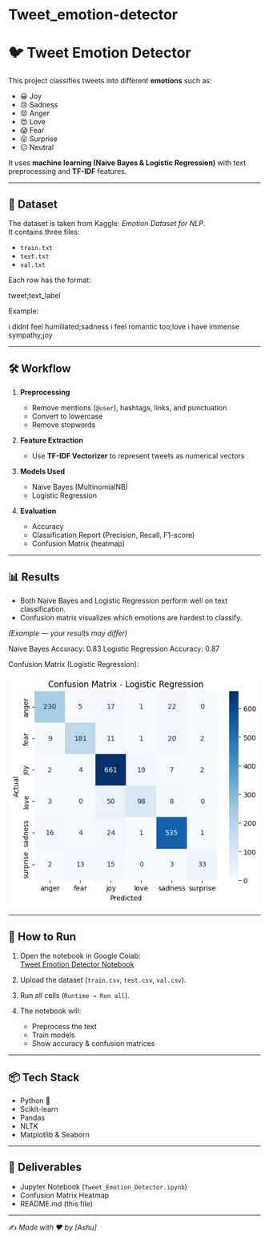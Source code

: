 # Tweet_emotion-detector
# 🐦 Tweet Emotion Detector

This project classifies tweets into different **emotions** such as:
- 😀 Joy
- 😢 Sadness
- 😡 Anger
- 😍 Love
- 😱 Fear
- 😮 Surprise
- 😐 Neutral

It uses **machine learning (Naive Bayes & Logistic Regression)** with text preprocessing and **TF-IDF** features.

---

## 📂 Dataset
The dataset is taken from Kaggle: *Emotion Dataset for NLP*.  
It contains three files:
- `train.txt`
- `test.txt`
- `val.txt`

Each row has the format:

tweet;text_label

Example:

i didnt feel humiliated;sadness
i feel romantic too;love
i have immense sympathy;joy


---

## 🛠️ Workflow
1. **Preprocessing**  
   - Remove mentions (`@user`), hashtags, links, and punctuation  
   - Convert to lowercase  
   - Remove stopwords  

2. **Feature Extraction**  
   - Use **TF-IDF Vectorizer** to represent tweets as numerical vectors  

3. **Models Used**
   - Naive Bayes (MultinomialNB)  
   - Logistic Regression  

4. **Evaluation**
   - Accuracy  
   - Classification Report (Precision, Recall, F1-score)  
   - Confusion Matrix (heatmap)

---

## 📊 Results
- Both Naive Bayes and Logistic Regression perform well on text classification.  
- Confusion matrix visualizes which emotions are hardest to classify.  

*(Example — your results may differ)*  

Naive Bayes Accuracy: 0.83
Logistic Regression Accuracy: 0.87


Confusion Matrix (Logistic Regression):

![Confusion Matrix Example](docs/confusion_matrix.png)

---

## 🚀 How to Run
1. Open the notebook in Google Colab:  
   [Tweet Emotion Detector Notebook](https://colab.research.google.com/)  

2. Upload the dataset (`train.csv`, `test.csv`, `val.csv`).  

3. Run all cells (`Runtime → Run all`).  

4. The notebook will:
   - Preprocess the text  
   - Train models  
   - Show accuracy & confusion matrices  

---

## 📦 Tech Stack
- Python 🐍  
- Scikit-learn  
- Pandas  
- NLTK  
- Matplotlib & Seaborn  

---

## 📌 Deliverables
- Jupyter Notebook (`Tweet_Emotion_Detector.ipynb`)  
- Confusion Matrix Heatmap  
- README.md (this file)

---

✍️ *Made with ❤️ by [Ashu]*
